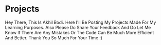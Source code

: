 # Projects
Hey There, This Is Akhil Bodi. Here I'll Be Posting My Projects Made For My Learning Purposes.
Also Please Do Share Your Feedback And Do Let Me Know If There Are Any Mistakes Or The Code Can Be Much More Efficient And Better.
Thank You So Much For Your Time :)
